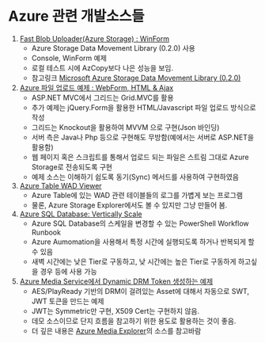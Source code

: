 # Azure 관련 개발소스들

1. [Fast Blob Uploader(Azure Storage) : WinForm](AzureStorageUpload/) 
    - Azure Storage Data Movement Library (0.2.0) 사용
    - Console, WinForm 예제
    - 로컬 테스트 시에 AzCopy보다 나은 성능을 보임.
    - 참고링크 [Microsoft Azure Storage Data Movement Library (0.2.0)](https://github.com/Azure/azure-storage-net-data-movement)
2. [Azure 파일 업로드 예제 : WebForm, HTML & Ajax](https://github.com/jiyongseong/AzurePaaSHol/tree/master/azure_storage_account/AzureFileUploadWeb)
    - ASP.NET MVC에서 그리드는 Grid.MVC를 활용
    - 추가 예제는 jQuery.Form을 활용한 HTML/Javascript 파일 업로드 방식으로 작성
    - 그리드는 Knockout을 활용하여 MVVM 으로 구현(Json 바인딩)
    - 서버 측은 Java나 Php 등으로 구현해도 무방함(예에서는 서버로 ASP.NET을 활용함)
    - 웹 페이지 혹은 스크립트를 통해서 업로드 되는 파일은 스트림 그대로 Azure Storage로 전송되도록 구현
    - 예제 소스는 이해하기 쉽도록 동기(Sync) 메서드를 사용하여 구현하였음
3. [Azure Table WAD Viewer](AzTableDemo)
    - Azure Table에 있는 WAD 관련 테이블들의 로그를 가볍게 보는 프로그램
    - 물론, Azure Storage Explorer에서도 볼 수 있지만 그냥 만들어 봄.
4. [Azure SQL Database: Vertically Scale](AzureSQLDBVerticallyScale)
    - Azure SQL Database의 스케일을 변경할 수 있는 PowerShell Workflow Runbook
    - Azure Aumomation을 사용해서 특정 시간에 실행되도록 하거나 반복되게 할 수 있음
    - 새벽 시간에는 낮은 Tier로 구동하고, 낮 시간에는 높은 Tier로 구동하게 하고싶을 경우 등에 사용 가능
5. [Azure Media Service에서 Dynamic DRM Token 생성하는 예제](AzureMS-Key)
    - AES/PlayReady 기반의 DRM이 걸려있는 Asset에 대해서 자동으로 SWT, JWT 토큰을 만드는 예제
    - JWT는 Symmetric만 구현, X509 Cert는 구현하지 않음.
    - 데모 소스이므로 단지 흐름을 참고하기 위한 용도로 활용하는 것이 좋음.
    - 더 깊은 내용은 [Azure Media Explorer](https://github.com/Azure/Azure-Media-Services-Explorer)의 소스를 참고바람
    